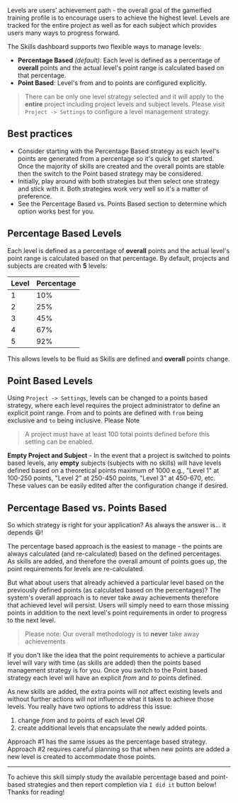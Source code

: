 Levels are users' achievement path - the overall goal of the gameified training profile is to encourage users to achieve the highest level. Levels are tracked for the entire project as well as for each subject which provides users many ways to progress forward.

The Skills dashboard supports two flexible ways to manage levels:

* **Percentage Based** <em>(default)</em>: Each level is defined as a percentage of **overall** points and the actual level's point range is calculated based on that percentage.
* <strong>Point Based</strong>: Level's from and to points are configured explicitly.

> There can be only one level strategy selected and it will apply to the **entire** project including project levels and subject levels.
> Please visit `Project -> Settings` to configure a level management strategy.

## Best practices

* Consider starting with the Percentage Based strategy as each level's points are generated from a percentage so it's quick to get started. Once the majority of skills are created and the overall points are stable then the switch to the Point based strategy may be considered.
* Initially, play around with both strategies but then select one strategy and stick with it. Both strategies work very well so it's a matter of preference.
* See the Percentage Based vs. Points Based section to determine which option works best for you.

## Percentage Based Levels

Each level is defined as a percentage of **overall** points and the actual level's point range is calculated based on that percentage. By default, projects and subjects are created with **5** levels:

| Level | Percentage |
| ----- | ---------- |
| 1 | 10% |
| 2 | 25% |
| 3 | 45% |
| 4 | 67% |
| 5 | 92% |

This allows levels to be fluid as Skills are defined and **overall** points change.

## Point Based Levels

Using `Project -> Settings`, levels can be changed to a points based strategy, where each level requires the project administrator to define an explicit point range. From and to points are defined with `from` being exclusive and `to` being inclusive.
Please Note

> A project must have at least 100 total points defined before this setting can be enabled.

**Empty Project and Subject** \- In the event that a project is switched to points based levels\, any **empty** subjects (subjects with no skills) will have levels defined based on a theoretical points maximum of 1000 e.g., "Level 1" at 100-250 points, "Level 2" at 250-450 points, "Level 3" at 450-670, etc. These values can be easily edited after the configuration change if desired.

## Percentage Based vs. Points Based

So which strategy is right for your application? As always the answer is... it depends 😃!

The percentage based approach is the easiest to manage - the points are always calculated (and re-calculated) based on the defined percentages. As skills are added, and therefore the overall amount of points goes up, the point requirements for levels are re-calculated.

But what about users that already achieved a particular level based on the previously defined points (as calculated based on the percentages)? The system's overall approach is to never take away achievements therefore that achieved level will persist. Users will simply need to earn those missing points in addition to the next level's point requirements in order to progress to the next level.

> Please note: Our overall methodology is to **never** take away achievements

If you don't like the idea that the point requirements to achieve a particular level will vary with time (as skills are added) then the points based management strategy is for you. Once you switch to the Point based strategy each level will have an explicit *from* and *to* points defined.

As new skills are added, the extra points will *not* affect existing levels and without further actions will *not* influence what it takes to achieve those levels. You really have two options to address this issue:

1. change *from* and *to* points of each level *OR*
2. create additional levels that encapsulate the newly added points.

Approach #1 has the same issues as the percentage based strategy. Approach #2 requires careful planning so that when new points are added a new level is created to accommodate those points.

***

To achieve this skill simply study the available percentage based and point-based strategies and then report completion via `I did it` button below! Thanks for reading!